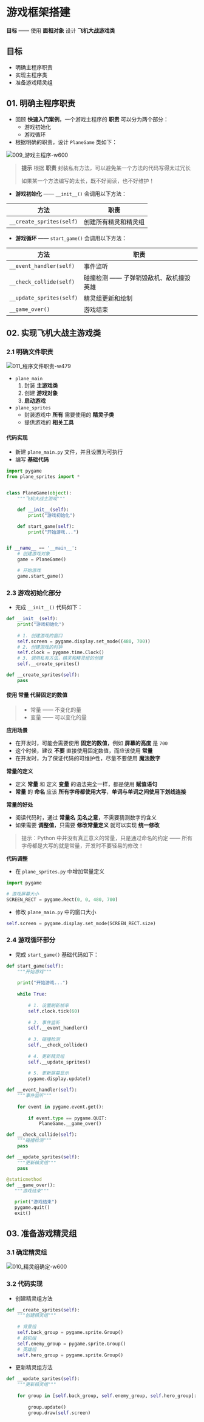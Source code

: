 # 游戏框架搭建

**目标** —— 使用 **面相对象** 设计 **飞机大战游戏类**

## 目标

* 明确主程序职责
* 实现主程序类
* 准备游戏精灵组

## 01. 明确主程序职责

* 回顾 **快速入门案例**，一个游戏主程序的 **职责** 可以分为两个部分：
    * 游戏初始化
    * 游戏循环
* 根据明确的职责，设计 `PlaneGame` 类如下：

![009_游戏主程序-w600](images/03/009\_游戏主程序.png)

> **提示** 根据 **职责** 封装私有方法，可以避免某一个方法的代码写得太过冗长
> 
> 如果某一个方法编写的太长，既不好阅读，也不好维护！

* **游戏初始化** ——  `__init__()` 会调用以下方法： 

| 方法 | 职责 |
| --- | --- |
| `__create_sprites(self)` | 创建所有精灵和精灵组 |

* **游戏循环** —— `start_game()` 会调用以下方法：

| 方法 | 职责 |
| --- | --- |
| `__event_handler(self)` | 事件监听 |
| `__check_collide(self)` | 碰撞检测 —— 子弹销毁敌机、敌机撞毁英雄 |
| `__update_sprites(self)` | 精灵组更新和绘制 |
| `__game_over()` | 游戏结束 |

## 02. 实现飞机大战主游戏类

### 2.1 明确文件职责

![011_程序文件职责-w479](images/03/011\_程序文件职责.png)

* `plane_main` 
    1. 封装 **主游戏类**
    2. 创建 **游戏对象**
    3. **启动游戏**
* `plane_sprites`
    * 封装游戏中 **所有** 需要使用的 **精灵子类**
    * 提供游戏的 **相关工具**

#### 代码实现

* 新建 `plane_main.py` 文件，并且设置为可执行
* 编写 **基础代码**

```python
import pygame
from plane_sprites import *


class PlaneGame(object):
    """飞机大战主游戏"""

    def __init__(self):
        print("游戏初始化")

    def start_game(self):
        print("开始游戏...")


if __name__ == '__main__':
    # 创建游戏对象
    game = PlaneGame()

    # 开始游戏
    game.start_game()

```

### 2.3 游戏初始化部分

* 完成 `__init__()` 代码如下：

```python
def __init__(self):
    print("游戏初始化")
    
    # 1. 创建游戏的窗口
    self.screen = pygame.display.set_mode((480, 700))
    # 2. 创建游戏的时钟
    self.clock = pygame.time.Clock()
    # 3. 调用私有方法，精灵和精灵组的创建
    self.__create_sprites()

def __create_sprites(self):
    pass
```

#### 使用 常量 代替固定的数值

> * 常量 —— 不变化的量
> * 变量 —— 可以变化的量

**应用场景**

* 在开发时，可能会需要使用 **固定的数值**，例如 **屏幕的高度** 是 `700`
* 这个时候，建议 **不要** 直接使用固定数值，而应该使用 **常量**
* 在开发时，为了保证代码的可维护性，尽量不要使用 **魔法数字** 

**常量的定义**

* 定义 **常量** 和 定义 **变量** 的语法完全一样，都是使用 **赋值语句**
* **常量** 的 **命名** 应该 **所有字母都使用大写**，**单词与单词之间使用下划线连接**

**常量的好处**

* 阅读代码时，通过 **常量名** **见名之意**，不需要猜测数字的含义
* 如果需要 **调整值**，只需要 **修改常量定义** 就可以实现 **统一修改**

> 提示：Python 中并没有真正意义的常量，只是通过命名的约定 —— 所有字母都是大写的就是常量，开发时不要轻易的修改！

**代码调整**

* 在 `plane_sprites.py` 中增加常量定义

```python
import pygame

# 游戏屏幕大小
SCREEN_RECT = pygame.Rect(0, 0, 480, 700)
```

* 修改 `plane_main.py` 中的窗口大小

```python
self.screen = pygame.display.set_mode(SCREEN_RECT.size)
```

### 2.4 游戏循环部分

* 完成 `start_game()` 基础代码如下：

```python
def start_game(self):
    """开始游戏"""
    
    print("开始游戏...")
       
    while True:
    
        # 1. 设置刷新帧率
        self.clock.tick(60)
        
        # 2. 事件监听
        self.__event_handler()
        
        # 3. 碰撞检测
        self.__check_collide()
        
        # 4. 更新精灵组
        self.__update_sprites()
        
        # 5. 更新屏幕显示
        pygame.display.update()

def __event_handler(self):
    """事件监听"""
    
    for event in pygame.event.get():
    
        if event.type == pygame.QUIT:
            PlaneGame.__game_over()

def __check_collide(self):
    """碰撞检测"""
    pass

def __update_sprites(self):
    """更新精灵组"""
    pass
    
@staticmethod
def __game_over():
   """游戏结束"""

   print("游戏结束")
   pygame.quit()
   exit()
```

## 03. 准备游戏精灵组

### 3.1 确定精灵组

![010_精灵组确定-w600](images/03/010\_精灵组确定.png)

### 3.2 代码实现

* 创建精灵组方法

```python
def __create_sprites(self):
    """创建精灵组"""
    
    # 背景组
    self.back_group = pygame.sprite.Group()
    # 敌机组
    self.enemy_group = pygame.sprite.Group()
    # 英雄组
    self.hero_group = pygame.sprite.Group()

```

* 更新精灵组方法

```python
def __update_sprites(self):
    """更新精灵组"""
    
    for group in [self.back_group, self.enemy_group, self.hero_group]:
    
        group.update()
        group.draw(self.screen)
```

